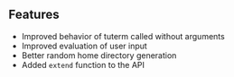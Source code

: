 ## Features

- Improved behavior of tuterm called without arguments
- Improved evaluation of user input
- Better random home directory generation
- Added `extend` function to the API
